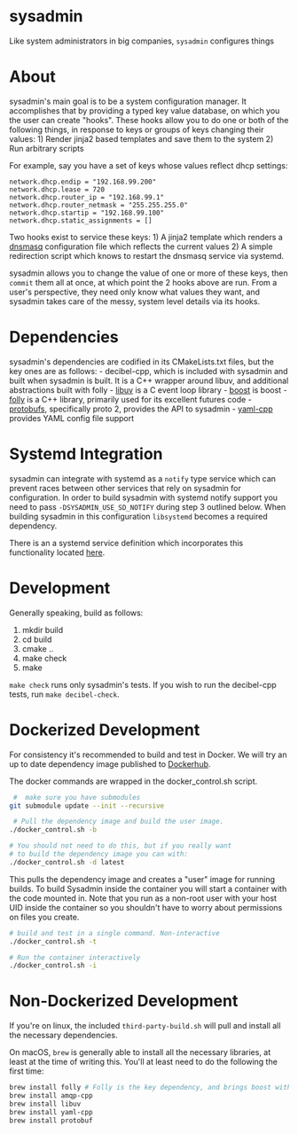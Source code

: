 sysadmin
========

Like system administrators in big companies, `sysadmin` configures things

About
=====

sysadmin's main goal is to be a system configuration manager. It accomplishes that
by providing a typed key value database, on which you the user can create "hooks".
These hooks allow you to do one or both of the following things, in response to
keys or groups of keys changing their values:
    1) Render jinja2 based templates and save them to the system
    2) Run arbitrary scripts

For example, say you have a set of keys whose values reflect dhcp settings:

```
network.dhcp.endip = "192.168.99.200"
network.dhcp.lease = 720
network.dhcp.router_ip = "192.168.99.1"
network.dhcp.router_netmask = "255.255.255.0"
network.dhcp.startip = "192.168.99.100"
network.dhcp.static_assignments = []
```

Two hooks exist to service these keys:
    1) A jinja2 template which renders a [dnsmasq](http://www.thekelleys.org.uk/dnsmasq/doc.html)
       configuration file which reflects the current values
    2) A simple redirection script which knows to restart the dnsmasq
       service via systemd.

sysadmin allows you to change the value of one or more of these keys, then `commit` them
all at once, at which point the 2 hooks above are run. From a user's perspective, they need
only know what values they want, and sysadmin takes care of the messy, system level details
via its hooks.

Dependencies
============

sysadmin's dependencies are codified in its CMakeLists.txt files, but the key ones are
as follows:
    - decibel-cpp, which is included with sysadmin and built when sysadmin is built. It
      is a C++ wrapper around libuv, and additional abstractions built with folly
    - [libuv](https://github.com/libuv/libuv) is a C event loop library
    - [boost](http://www.boost.org/) is boost
    - [folly](https://github.com/facebook/folly) is a C++ library, primarily used for
      its excellent futures code
    - [protobufs](https://developers.google.com/protocol-buffers/), specifically proto 2,
      provides the API to sysadmin
    - [yaml-cpp](https://github.com/jbeder/yaml-cpp) provides YAML config file support

Systemd Integration
===================

sysadmin can integrate with systemd as a `notify` type service which can
prevent races between other services that rely on sysadmin for configuration.
In order to build sysadmin with systemd notify support you need to pass
`-DSYSADMIN_USE_SD_NOTIFY` during step 3 outlined below. When building sysadmin
in this configuration `libsystemd` becomes a required dependency.

There is an a systemd service definition which incorporates this functionality
located [here](configs/prod/sysadmin-notify.service).

Development
===========

Generally speaking, build as follows:

1. mkdir build
2. cd build
3. cmake ..
4. make check
5. make

`make check` runs only sysadmin's tests. If you wish to run the decibel-cpp tests, run
`make decibel-check`.

Dockerized Development
======================

For consistency it's recommended to build and test in Docker.
We will try an up to date dependency image published to
[Dockerhub](https://hub.docker.com/r/starryoss/sysadmin-build/).

The docker commands are wrapped in the docker_control.sh script. 

```bash
 #  make sure you have submodules
git submodule update --init --recursive

 # Pull the dependency image and build the user image.
./docker_control.sh -b

# You should not need to do this, but if you really want
# to build the dependency image you can with:
./docker_control.sh -d latest
```

This pulls the dependency image and creates a "user" image for running builds.
To build Sysadmin inside the container you will start a container with the
code mounted in. Note that you run as a non-root user with your host UID
inside the container so you shouldn't have to worry about permissions on
files you create.

```bash
# build and test in a single command. Non-interactive 
./docker_control.sh -t

# Run the container interactively 
./docker_control.sh -i
```

Non-Dockerized Development
==========================

If you're on linux, the included `third-party-build.sh` will pull and install all
the necessary dependencies.

On macOS, `brew` is generally able to install all the necessary
libraries, at least at the time of writing this. You'll at least need to do the following
the first time:
```bash
brew install folly # Folly is the key dependency, and brings boost with it
brew install amqp-cpp
brew install libuv
brew install yaml-cpp
brew install protobuf
```
